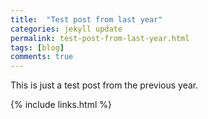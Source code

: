 ```yaml
---
title:  "Test post from last year"
categories: jekyll update
permalink: test-post-from-last-year.html
tags: [blog]
comments: true
---
```


This is just a test post from the previous year.

{% include links.html %}
